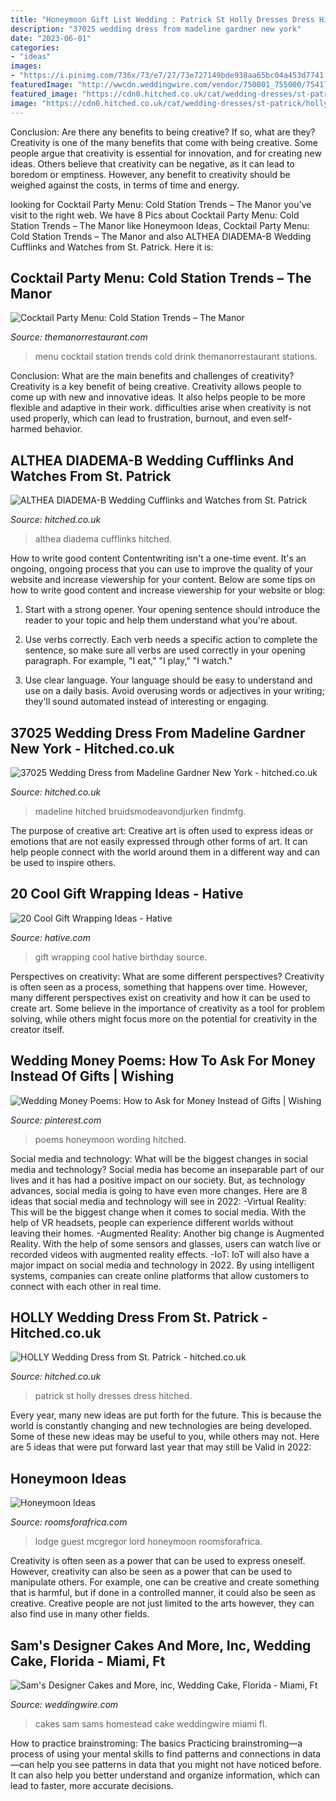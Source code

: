```yaml
---
title: "Honeymoon Gift List Wedding : Patrick St Holly Dresses Dress Hitched"
description: "37025 wedding dress from madeline gardner new york"
date: "2023-06-01"
categories:
- "ideas"
images:
- "https://i.pinimg.com/736x/73/e7/27/73e727149bde938aa65bc04a453d7741.jpg"
featuredImage: "http://wwcdn.weddingwire.com/vendor/750001_755000/754170/thumbnails/1200x1200_1451454887-fa4eb198757fddf7-1427234008045-img3893.jpg"
featured_image: "https://cdn0.hitched.co.uk/cat/wedding-dresses/st-patrick/holly--mfvo474157.jpg"
image: "https://cdn0.hitched.co.uk/cat/wedding-dresses/st-patrick/holly--mfvo474157.jpg"
---
```



Conclusion: Are there any benefits to being creative? If so, what are they?
Creativity is one of the many benefits that come with being creative. Some people argue that creativity is essential for innovation, and for creating new ideas. Others believe that creativity can be negative, as it can lead to boredom or emptiness. However, any benefit to creativity should be weighed against the costs, in terms of time and energy.

	

		
looking for Cocktail Party Menu: Cold Station Trends – The Manor you've visit to the right web. We have 8 Pics about Cocktail Party Menu: Cold Station Trends – The Manor like Honeymoon Ideas, Cocktail Party Menu: Cold Station Trends – The Manor and also ALTHEA DIADEMA-B Wedding Cufflinks and Watches from St. Patrick. Here it is:
		
    
## Cocktail Party Menu: Cold Station Trends – The Manor

<img loading=lazy src="https://themanorrestaurant.com/blog/wp-content/uploads/2012/07/Wedding-menu.jpg" onerror="this.onerror=null;this.src='https://tse4.mm.bing.net/th?id=OIP.0i6jAxaC3Xmyk6xllTeyJwHaE7&amp;pid=15.1';" alt="Cocktail Party Menu: Cold Station Trends – The Manor">

_Source: themanorrestaurant.com_

>menu cocktail station trends cold drink themanorrestaurant stations. 

	

Conclusion: What are the main benefits and challenges of creativity?
Creativity is a key benefit of being creative. Creativity allows people to come up with new and innovative ideas. It also helps people to be more flexible and adaptive in their work. difficulties arise when creativity is not used properly, which can lead to frustration, burnout, and even self- harmed behavior.

    
## ALTHEA DIADEMA-B Wedding Cufflinks And Watches From St. Patrick

<img loading=lazy src="https://cdn0.hitched.co.uk/cat/wedding-cufflinks-and-watches/st-patrick/althea-diadema-b--mfvo481613.jpg" onerror="this.onerror=null;this.src='https://tse2.mm.bing.net/th?id=OIP.37Nm5wG1erXHwA6ZFIQs-wHaKe&amp;pid=15.1';" alt="ALTHEA DIADEMA-B Wedding Cufflinks and Watches from St. Patrick">

_Source: hitched.co.uk_

>althea diadema cufflinks hitched. 

	

How to write good content
Contentwriting isn't a one-time event. It's an ongoing, ongoing process that you can use to improve the quality of your website and increase viewership for your content. Below are some tips on how to write good content and increase viewership for your website or blog: 
1) Start with a strong opener. Your opening sentence should introduce the reader to your topic and help them understand what you're about. 

2) Use verbs correctly. Each verb needs a specific action to complete the sentence, so make sure all verbs are used correctly in your opening paragraph. For example, "I eat," "I play," "I watch." 

3) Use clear language. Your language should be easy to understand and use on a daily basis. Avoid overusing words or adjectives in your writing; they'll sound automated instead of interesting or engaging.

    
## 37025 Wedding Dress From Madeline Gardner New York - Hitched.co.uk

<img loading=lazy src="https://cdn0.hitched.co.uk/cat/wedding-dresses/madeline-gardner-new-york/37025--mfvo418329.jpg" onerror="this.onerror=null;this.src='https://tse4.mm.bing.net/th?id=OIP._Hbrc4CbNO8Wt_ZBTI2PxgHaLH&amp;pid=15.1';" alt="37025 Wedding Dress from Madeline Gardner New York - hitched.co.uk">

_Source: hitched.co.uk_

>madeline hitched bruidsmodeavondjurken findmfg. 

	

The purpose of creative art:
Creative art is often used to express ideas or emotions that are not easily expressed through other forms of art. It can help people connect with the world around them in a different way and can be used to inspire others.

    
## 20 Cool Gift Wrapping Ideas - Hative

<img loading=lazy src="https://hative.com/wp-content/uploads/2014/10/gift-wrapping-ideas/3-cool-gift-wrapping-ideas.jpg" onerror="this.onerror=null;this.src='https://tse4.mm.bing.net/th?id=OIP.IumchR58nq-vAcfGyDOSDAHaJ4&amp;pid=15.1';" alt="20 Cool Gift Wrapping Ideas - Hative">

_Source: hative.com_

>gift wrapping cool hative birthday source. 

	

Perspectives on creativity: What are some different perspectives?
Creativity is often seen as a process, something that happens over time. However, many different perspectives exist on creativity and how it can be used to create art. Some believe in the importance of creativity as a tool for problem solving, while others might focus more on the potential for creativity in the creator itself.

    
## Wedding Money Poems: How To Ask For Money Instead Of Gifts | Wishing

<img loading=lazy src="https://i.pinimg.com/736x/73/e7/27/73e727149bde938aa65bc04a453d7741.jpg" onerror="this.onerror=null;this.src='https://tse4.mm.bing.net/th?id=OIP.0jGFbcf9cIYcUkKeVNQI6gHaLH&amp;pid=15.1';" alt="Wedding Money Poems: How to Ask for Money Instead of Gifts | Wishing">

_Source: pinterest.com_

>poems honeymoon wording hitched. 

	

Social media and technology: What will be the biggest changes in social media and technology?
Social media has become an inseparable part of our lives and it has had a positive impact on our society. But, as technology advances, social media is going to have even more changes. Here are 8 ideas that social media and technology will see in 2022: 
-Virtual Reality: This will be the biggest change when it comes to social media. With the help of VR headsets, people can experience different worlds without leaving their homes. 
-Augmented Reality: Another big change is Augmented Reality. With the help of some sensors and glasses, users can watch live or recorded videos with augmented reality effects. 
-IoT: IoT will also have a major impact on social media and technology in 2022. By using intelligent systems, companies can create online platforms that allow customers to connect with each other in real time.

    
## HOLLY Wedding Dress From St. Patrick - Hitched.co.uk

<img loading=lazy src="https://cdn0.hitched.co.uk/cat/wedding-dresses/st-patrick/holly--mfvo474157.jpg" onerror="this.onerror=null;this.src='https://tse3.mm.bing.net/th?id=OIP.OQOFGv-ZnCSCSbK78JbsAAHaKe&amp;pid=15.1';" alt="HOLLY Wedding Dress from St. Patrick - hitched.co.uk">

_Source: hitched.co.uk_

>patrick st holly dresses dress hitched. 

	

Every year, many new ideas are put forth for the future. This is because the world is constantly changing and new technologies are being developed. Some of these new ideas may be useful to you, while others may not. Here are 5 ideas that were put forward last year that may still be Valid in 2022: 

    
## Honeymoon Ideas

<img loading=lazy src="https://www.roomsforafrica.com/images/lordsguestlodge.jpg" onerror="this.onerror=null;this.src='https://tse1.mm.bing.net/th?id=OIP.D2-Z7vSuaIsDSglUvS9c2gHaE7&amp;pid=15.1';" alt="Honeymoon Ideas">

_Source: roomsforafrica.com_

>lodge guest mcgregor lord honeymoon roomsforafrica. 

	

Creativity is often seen as a power that can be used to express oneself. However, creativity can also be seen as a power that can be used to manipulate others. For example, one can be creative and create something that is harmful, but if done in a controlled manner, it could also be seen as creative. Creative people are not just limited to the arts however, they can also find use in many other fields.

    
## Sam&#039;s Designer Cakes And More, Inc, Wedding Cake, Florida - Miami, Ft

<img loading=lazy src="http://wwcdn.weddingwire.com/vendor/750001_755000/754170/thumbnails/1200x1200_1451454887-fa4eb198757fddf7-1427234008045-img3893.jpg" onerror="this.onerror=null;this.src='https://tse2.mm.bing.net/th?id=OIP.NnBF-ga7Du8EX-TaAs2XJQHaJ4&amp;pid=15.1';" alt="Sam&#039;s Designer Cakes and More, inc, Wedding Cake, Florida - Miami, Ft">

_Source: weddingwire.com_

>cakes sam sams homestead cake weddingwire miami fl. 

	

How to practice brainstroming: The basics
Practicing brainstroming—a process of using your mental skills to find patterns and connections in data—can help you see patterns in data that you might not have noticed before. It can also help you better understand and organize information, which can lead to faster, more accurate decisions.

